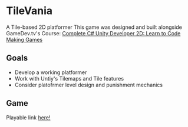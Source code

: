 # TileVania
A Tile-based 2D platformer
This game was designed and built alongside GameDev.tv's Course: [Complete C# Unity Developer 2D: Learn to Code Making Games](https://www.gamedev.tv/p/complete-unity-developer-2d)

## Goals

* Develop a working platformer
* Work with Untiy's Tilemaps and Tile features
* Consider platofrmer level design and punishment mechanics

## Game

Playable link [here!](https://simmer.io/@Tenlaael/tens-tilevania)
